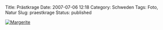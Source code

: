 Title: Prästkrage
Date: 2007-07-06 12:18
Category: Schweden
Tags: Foto, Natur
Slug: praestkrage
Status: published

[![Margerite](/pic/droppemaskros_s.jpg "Margerite")](/pic/droppemaskros_l.jpg)

